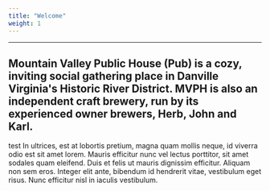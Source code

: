 ```yaml
---
title: "Welcome"
weight: 1
---
```

----
Mountain Valley Public House (Pub) is a cozy, inviting social gathering place in Danville Virginia's Historic River 
District. MVPH is also an independent craft brewery, run by its experienced owner brewers, Herb, John and Karl.
----
test
In ultrices, est at lobortis pretium, magna quam mollis neque, id viverra odio est sit amet lorem. Mauris efficitur nunc vel lectus porttitor, sit amet sodales quam eleifend. Duis et felis ut mauris dignissim efficitur. Aliquam non sem eros. Integer elit ante, bibendum id hendrerit vitae, vestibulum eget risus. Nunc efficitur nisl in iaculis vestibulum.

